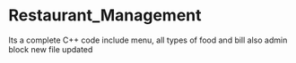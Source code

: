 # Restaurant_Management
Its a complete C++ code include menu, all types of food and bill also admin block
new file updated
